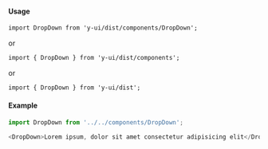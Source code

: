 #### Usage

```markdown
import DropDown from 'y-ui/dist/components/DropDown';
```

or

```markdown
import { DropDown } from 'y-ui/dist/components';
```

or

```markdown
import { DropDown } from 'y-ui/dist';
```

#### Example

```js
import DropDown from '../../components/DropDown';

<DropDown>Lorem ipsum, dolor sit amet consectetur adipisicing elit</DropDown>;
```
